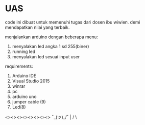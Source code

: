 # UAS

code ini dibuat untuk memenuhi tugas dari dosen ibu wiwien.
demi mendapatkan nilai yang terbaik.

menjalankan arduino dengan beberapa menu:
1. menyalakan led angka 1 sd 255(biner)
2. running led
3. menyalakan led sesuai input user

requirements:
1. Arduino IDE
2. Visual Studio 2015
3. winrar
4. pc
5. arduino uno
6. jumper cable (9)
7. Led(8)

<><><><><TY><><><><>
     ¯\_(ツ)_/¯
          |
         / \
